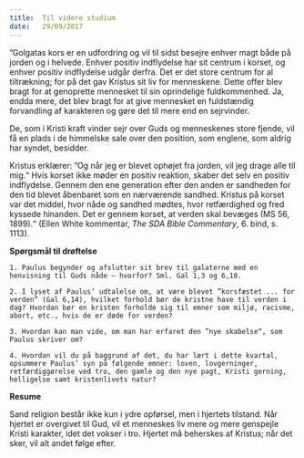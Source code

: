 ```yaml
---
title:  Til videre studium
date:   29/09/2017
---
```


”Golgatas kors er en udfordring og vil til sidst besejre enhver magt både på jorden og i helvede. Enhver positiv indflydelse har sit centrum i korset, og enhver positiv indflydelse udgår derfra. Det er det store centrum for al tiltrækning; for på det gav Kristus sit liv for menneskene. Dette offer blev bragt for at genoprette mennesket til sin oprindelige fuldkommenhed. Ja, endda mere, det blev bragt for at give mennesket en fuldstændig forvandling af karakteren og gøre det til mere end en sejrvinder.

De, som i Kristi kraft vinder sejr over Guds og menneskenes store fjende, vil få en plads i de himmelske sale over den position, som englene, som aldrig har syndet, besidder.

Kristus erklærer: ”Og når jeg er blevet ophøjet fra jorden, vil jeg drage alle til mig.“ Hvis korset ikke møder en positiv reaktion, skaber det selv en positiv indflydelse. Gennem den ene generation efter den anden er sandheden for den tid blevet åbenbaret som en nærværende sandhed. Kristus på korset var det middel, hvor nåde og sandhed mødtes, hvor retfærdighed og fred kyssede hinanden. Det er gennem korset, at verden skal bevæges (MS 56, 1899).“ (Ellen White kommentar, *The SDA Bible Commentary*, 6. bind, s. 1113).

**Spørgsmål til drøftelse**

`1. Paulus begynder og afslutter sit brev til galaterne med en henvisning til Guds nåde – hvorfor? Sml. Gal 1,3 og 6,18.`

`2. I lyset af Paulus’ udtalelse om, at være blevet ”korsfæstet ... for verden“ (Gal 6,14), hvilket forhold bør de kristne have til verden i dag? Hvordan bør en kristen forholde sig til emner som miljø, racisme, abort, etc., hvis de er døde for verden?`

`3. Hvordan kan man vide, om man har erfaret den ”nye skabelse“, som Paulus skriver om?`

`4. Hvordan vil du på baggrund af det, du har lært i dette kvartal, opsummere Paulus’ syn på følgende emner: loven, lovgerninger, retfærdiggørelse ved tro, den gamle og den nye pagt, Kristi gerning, helligelse samt kristenlivets natur?`

**Resume**

Sand religion består ikke kun i ydre opførsel, men i hjertets tilstand. Når hjertet er overgivet til Gud, vil et menneskes liv mere og mere genspejle Kristi karakter, idet det vokser i tro. Hjertet må beherskes af Kristus; når det sker, vil alt andet følge efter.

` `
